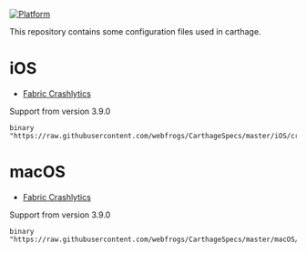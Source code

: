 [![Platform](https://img.shields.io/badge/Platform-iOS|macOS-4BC51D.svg?style=flat)](https://github.com/webfrogs/HandOfTheKing)

This repository contains some configuration files used in carthage.

# iOS

- [Fabric Crashlytics](https://fabric.io/kits/ios/crashlytics/summary)

Support from version 3.9.0

```
binary "https://raw.githubusercontent.com/webfrogs/CarthageSpecs/master/iOS/crashlytics.json"
```

# macOS

- [Fabric Crashlytics](https://fabric.io/kits/ios/crashlytics/summary)

Support from version 3.9.0

```
binary "https://raw.githubusercontent.com/webfrogs/CarthageSpecs/master/macOS/crashlytics.json"
```
